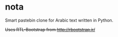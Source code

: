 nota
====

Smart pastebin clone for Arabic text written in Python.

~~Uses RTL-Bootstrap from http://rbootstrap.ir/~~
